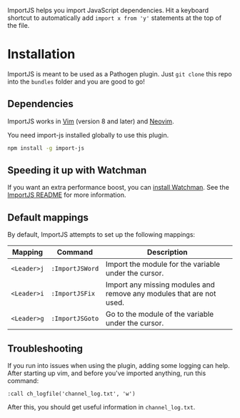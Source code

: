 ImportJS helps you import JavaScript dependencies. Hit a keyboard shortcut
to automatically add `import x from 'y'` statements at the top of the file.

# Installation

ImportJS is meant to be used as a Pathogen plugin. Just `git clone` this repo
into the `bundles` folder and you are good to go!

## Dependencies

ImportJS works in [Vim](http://www.vim.org/) (version 8 and later) and
[Neovim](https://neovim.io/).

You need import-js installed globally to use this plugin.

```sh
npm install -g import-js
```

## Speeding it up with Watchman

If you want an extra performance boost, you can [install
Watchman](https://facebook.github.io/watchman/docs/install.html). See the
[ImportJS
README](https://github.com/Galooshi/import-js#speeding-it-up)
for more information.

## Default mappings

By default, ImportJS attempts to set up the following mappings:

Mapping     | Command               | Description
------------|-----------------------|---------------------------------------------------------------------
`<Leader>j` | `:ImportJSWord`       | Import the module for the variable under the cursor.
`<Leader>i` | `:ImportJSFix`        | Import any missing modules and remove any modules that are not used.
`<Leader>g` | `:ImportJSGoto`       | Go to the module of the variable under the cursor.

## Troubleshooting

If you run into issues when using the plugin, adding some logging can help.
After starting up vim, and before you've imported anything, run this command:

```
:call ch_logfile('channel_log.txt', 'w')
```

After this, you should get useful information in `channel_log.txt`.
